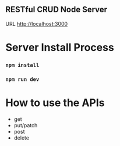 ## RESTful CRUD Node Server

URL [http://localhost:3000](http://localhost:3000)

# Server Install Process
### `npm install`
### `npm run dev`

# How to use the APIs
- get 
- put/patch 
- post 
- delete 


